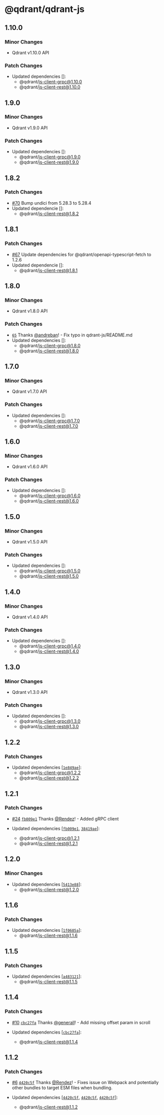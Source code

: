 # @qdrant/qdrant-js

## 1.10.0

### Minor Changes

-   Qdrant v1.10.0 API

### Patch Changes

-   Updated dependencies []:
    -   @qdrant/js-client-grpc@1.10.0
    -   @qdrant/js-client-rest@1.10.0

## 1.9.0

### Minor Changes

-   Qdrant v1.9.0 API

### Patch Changes

-   Updated dependencies []:
    -   @qdrant/js-client-grpc@1.9.0
    -   @qdrant/js-client-rest@1.9.0

## 1.8.2

### Patch Changes

-   [#70](https://github.com/qdrant/qdrant-js/pull/70) Bump undici from 5.28.3 to 5.28.4
-   Updated dependencie []:
    -   @qdrant/js-client-rest@1.8.2

## 1.8.1

### Patch Changes

-   [#67](https://github.com/qdrant/qdrant-js/pull/67) Update dependencies for @qdrant/openapi-typescript-fetch to 1.2.6
-   Updated dependencie []:
    -   @qdrant/js-client-rest@1.8.1

## 1.8.0

### Minor Changes

-   Qdrant v1.8.0 API

### Patch Changes

-   [`65`](https://github.com/qdrant/qdrant-js/pull/65) Thanks [@andreban](https://https://github.com/andreban)! - Fix typo in qdrant-js/README.md
-   Updated dependencies []:
    -   @qdrant/js-client-grpc@1.8.0
    -   @qdrant/js-client-rest@1.8.0

## 1.7.0

### Minor Changes

-   Qdrant v1.7.0 API

### Patch Changes

-   Updated dependencies []:
    -   @qdrant/js-client-grpc@1.7.0
    -   @qdrant/js-client-rest@1.7.0

## 1.6.0

### Minor Changes

-   Qdrant v1.6.0 API

### Patch Changes

-   Updated dependencies []:
    -   @qdrant/js-client-grpc@1.6.0
    -   @qdrant/js-client-rest@1.6.0

## 1.5.0

### Minor Changes

-   Qdrant v1.5.0 API

### Patch Changes

-   Updated dependencies []:
    -   @qdrant/js-client-grpc@1.5.0
    -   @qdrant/js-client-rest@1.5.0

## 1.4.0

### Minor Changes

-   Qdrant v1.4.0 API

### Patch Changes

-   Updated dependencies []:
    -   @qdrant/js-client-grpc@1.4.0
    -   @qdrant/js-client-rest@1.4.0

## 1.3.0

### Minor Changes

-   Qdrant v1.3.0 API

### Patch Changes

-   Updated dependencies []:
    -   @qdrant/js-client-grpc@1.3.0
    -   @qdrant/js-client-rest@1.3.0

## 1.2.2

### Patch Changes

-   Updated dependencies [[`1e849ae`](https://github.com/qdrant/qdrant-js/commit/1e849aea8596c2f972ee602f604fe77adf136dbf)]:
    -   @qdrant/js-client-grpc@1.2.2
    -   @qdrant/js-client-rest@1.2.2

## 1.2.1

### Patch Changes

-   [#24](https://github.com/qdrant/qdrant-js/pull/24) [`fb009e1`](https://github.com/qdrant/qdrant-js/commit/fb009e1efec42b6383a6f0e764312a39808ee932) Thanks [@Rendez](https://github.com/Rendez)! - Added gRPC client

-   Updated dependencies [[`fb009e1`](https://github.com/qdrant/qdrant-js/commit/fb009e1efec42b6383a6f0e764312a39808ee932), [`38419ae`](https://github.com/qdrant/qdrant-js/commit/38419ae6b030f0535c74050cc73bd4a02f755028)]:
    -   @qdrant/js-client-grpc@1.2.1
    -   @qdrant/js-client-rest@1.2.1

## 1.2.0

### Minor Changes

-   Updated dependencies [[`5413e88`](https://github.com/qdrant/qdrant-js/commit/5413e887a687c90cdc53569207f9fee616552e0c)]:
    -   @qdrant/js-client-rest@1.2.0

## 1.1.6

### Patch Changes

-   Updated dependencies [[`1f0605a`](https://github.com/qdrant/qdrant-js/commit/1f0605ab455d4dadf5940dbe2760c5d4092fddd6)]:
    -   @qdrant/js-client-rest@1.1.6

## 1.1.5

### Patch Changes

-   Updated dependencies [[`a483121`](https://github.com/qdrant/qdrant-js/commit/a483121091a36bffa9b5b894a7e7aa0c2ad66e0b)]:
    -   @qdrant/js-client-rest@1.1.5

## 1.1.4

### Patch Changes

-   [#10](https://github.com/qdrant/qdrant-js/pull/10) [`cbc27fa`](https://github.com/qdrant/qdrant-js/commit/cbc27fa3b75b5ff81effa8e0170e4ecc76fa5ea6) Thanks [@generall](https://github.com/generall)! - Add missing offset param in scroll

-   Updated dependencies [[`cbc27fa`](https://github.com/qdrant/qdrant-js/commit/cbc27fa3b75b5ff81effa8e0170e4ecc76fa5ea6)]:
    -   @qdrant/js-client-rest@1.1.4

## 1.1.2

### Patch Changes

-   [#6](https://github.com/qdrant/qdrant-js/pull/6) [`4420c5f`](https://github.com/qdrant/qdrant-js/commit/4420c5f5bb2a8f2cebc56b34c80c003ad77f5805) Thanks [@Rendez](https://github.com/Rendez)! - Fixes issue on Webpack and potentially other bundles to target ESM files when bundling.

-   Updated dependencies [[`4420c5f`](https://github.com/qdrant/qdrant-js/commit/4420c5f5bb2a8f2cebc56b34c80c003ad77f5805), [`4420c5f`](https://github.com/qdrant/qdrant-js/commit/4420c5f5bb2a8f2cebc56b34c80c003ad77f5805), [`4420c5f`](https://github.com/qdrant/qdrant-js/commit/4420c5f5bb2a8f2cebc56b34c80c003ad77f5805)]:
    -   @qdrant/js-client-rest@1.1.2
